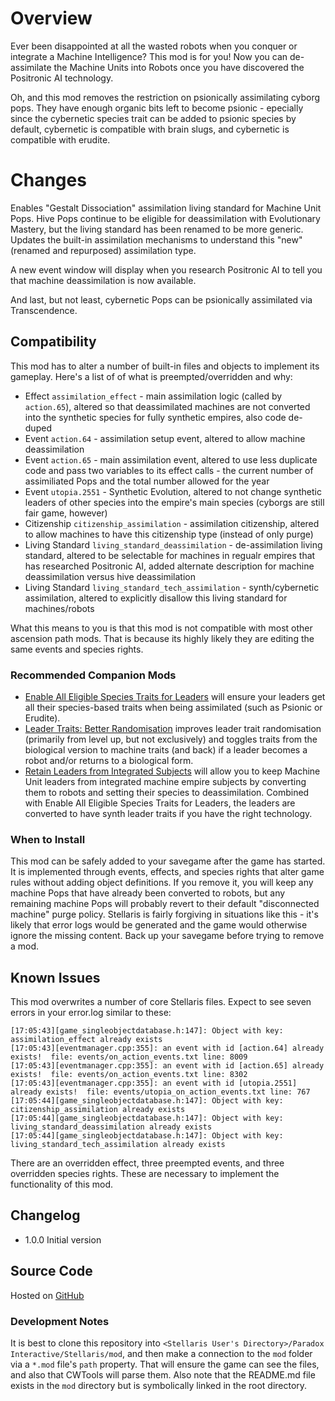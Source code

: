 # Overview

Ever been disappointed at all the wasted robots when you conquer or integrate a Machine Intelligence?  This mod is for you!  Now you can de-assimilate the Machine Units into Robots once you have discovered the Positronic AI technology.

Oh, and this mod removes the restriction on psionically assimilating cyborg pops.  They have enough organic bits left to become psionic - epecially since the cybernetic species trait can be added to psionic species by default, cybernetic is compatible with brain slugs, and cybernetic is compatible with erudite.

# Changes

Enables "Gestalt Dissociation" assimilation living standard for Machine Unit Pops.  Hive Pops continue to be eligible for deassimilation with Evolutionary Mastery, but the living standard has been renamed to be more generic.  Updates the built-in assimilation mechanisms to understand this "new" (renamed and repurposed) assimilation type.

A new event window will display when you research Positronic AI to tell you that machine deassimilation is now available.

And last, but not least, cybernetic Pops can be psionically assimilated via Transcendence.

## Compatibility

This mod has to alter a number of built-in files and objects to implement its gameplay.  Here's a list of of what is preempted/overridden and why:

* Effect `assimilation_effect` - main assimilation logic (called by `action.65`), altered so that deassimilated machines are not converted into the synthetic species for fully synthetic empires, also code de-duped
* Event `action.64` - assimilation setup event, altered to allow machine deassimilation
* Event `action.65` - main assimilation event, altered to use less duplicate code and pass two variables to its effect calls - the current number of assimiliated Pops and the total number allowed for the year
* Event `utopia.2551` - Synthetic Evolution, altered to not change synthetic leaders of other species into the empire's main species (cyborgs are still fair game, however)
* Citizenship `citizenship_assimilation` - assimilation citizenship, altered to allow machines to have this citizenship type (instead of only purge)
* Living Standard `living_standard_deassimilation` - de-assimilation living standard, altered to be selectable for machines in regualr empires that has researched Positronic AI, added alternate description for machine deassimilation versus hive deassimilation
* Living Standard `living_standard_tech_assimilation` - synth/cybernetic assimilation, altered to explicitly disallow this living standard for machines/robots

What this means to you is that this mod is not compatible with most other ascension path mods.  That is because its highly likely they are editing the same events and species rights.

### Recommended Companion Mods

* [Enable All Eligible Species Traits for Leaders](https://steamcommunity.com/sharedfiles/filedetails/?id=2499031295) will ensure your leaders get all their species-based traits when being assimilated (such as Psionic or Erudite).
* [Leader Traits: Better Randomisation]() improves leader trait randomisation (primarily from level up, but not exclusively) and toggles traits from the biological version to machine traits (and back) if a leader becomes a robot and/or returns to a biological form.
* [Retain Leaders from Integrated Subjects]() will allow you to keep Machine Unit leaders from integrated machine empire subjects by converting them to robots and setting their species to deassimilation.  Combined with Enable All Eligible Species Traits for Leaders, the leaders are converted to have synth leader traits if you have the right technology.

### When to Install

This mod can be safely added to your savegame after the game has started. It is implemented through events, effects, and species rights that alter game rules without adding object definitions. If you remove it, you will keep any machine Pops that have already been converted to robots, but any remaining machine Pops will probably revert to their default "disconnected machine" purge policy. Stellaris is fairly forgiving in situations like this - it's likely that error logs would be generated and the game would otherwise ignore the missing content. Back up your savegame before trying to remove a mod.

## Known Issues

This mod overwrites a number of core Stellaris files.  Expect to see seven errors in your error.log similar to these:

```
[17:05:43][game_singleobjectdatabase.h:147]: Object with key: assimilation_effect already exists
[17:05:43][eventmanager.cpp:355]: an event with id [action.64] already exists!  file: events/on_action_events.txt line: 8009
[17:05:43][eventmanager.cpp:355]: an event with id [action.65] already exists!  file: events/on_action_events.txt line: 8302
[17:05:43][eventmanager.cpp:355]: an event with id [utopia.2551] already exists!  file: events/utopia_on_action_events.txt line: 767
[17:05:44][game_singleobjectdatabase.h:147]: Object with key: citizenship_assimilation already exists
[17:05:44][game_singleobjectdatabase.h:147]: Object with key: living_standard_deassimilation already exists
[17:05:44][game_singleobjectdatabase.h:147]: Object with key: living_standard_tech_assimilation already exists
```

There are an overridden effect, three preempted events, and three overridden species rights.  These are necessary to implement the functionality of this mod.

## Changelog

* 1.0.0 Initial version

## Source Code

Hosted on [GitHub](https://github.com/corsairmarks/deassimilate_machines)

### Development Notes

It is best to clone this repository into `<Stellaris User's Directory>/Paradox Interactive/Stellaris/mod`, and then make a connection to the `mod` folder via a `*.mod` file's `path` property.  That will ensure the game can see the files, and also that CWTools will parse them.  Also note that the README.md file exists in the `mod` directory but is symbolically linked in the root directory.